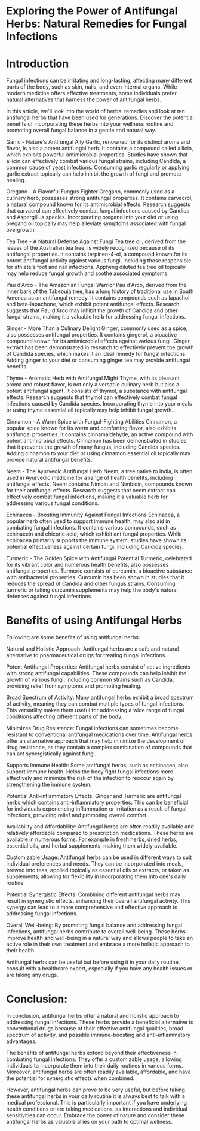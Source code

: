# Exploring the Power of Antifungal Herbs: Natural Remedies for Fungal Infections

# Introduction

Fungal infections can be irritating and long-lasting, affecting many different parts of the body, such as skin, nails, and even internal organs. While modern medicine offers effective treatments, some individuals prefer natural alternatives that harness the power of antifungal herbs. 

In this article, we'll look into the world of herbal remedies and look at ten antifungal herbs that have been used for generations. Discover the potential benefits of incorporating these herbs into your wellness routine and promoting overall fungal balance in a gentle and natural way.

Garlic - Nature's Antifungal Ally
Garlic, renowned for its distinct aroma and flavor, is also a potent antifungal herb. It contains a compound called allicin, which exhibits powerful antimicrobial properties. Studies have shown that allicin can effectively combat various fungal strains, including Candida, a common cause of yeast infections. Consuming garlic regularly or applying garlic extract topically can help inhibit the growth of fungi and promote healing.

Oregano - A Flavorful Fungus Fighter
Oregano, commonly used as a culinary herb, possesses strong antifungal properties. It contains carvacrol, a natural compound known for its antimicrobial effects. Research suggests that carvacrol can effectively combat fungal infections caused by Candida and Aspergillus species. Incorporating oregano into your diet or using oregano oil topically may help alleviate symptoms associated with fungal overgrowth.

Tea Tree - A Natural Defense Against Fungi
Tea tree oil, derived from the leaves of the Australian tea tree, is widely recognized because of its antifungal properties. It contains terpinen-4-ol, a compound known for its potent antifungal activity against various fungi, including those responsible for athlete's foot and nail infections. Applying diluted tea tree oil topically may help reduce fungal growth and soothe associated symptoms.

Pau d'Arco - The Amazonian Fungal Warrior
Pau d'Arco, derived from the inner bark of the Tabebuia tree, has a long history of traditional use in South America as an antifungal remedy. It contains compounds such as lapachol and beta-lapachone, which exhibit potent antifungal effects. Research suggests that Pau d'Arco may inhibit the growth of Candida and other fungal strains, making it a valuable herb for addressing fungal infections.

Ginger - More Than a Culinary Delight
Ginger, commonly used as a spice, also possesses antifungal properties. It contains gingerol, a bioactive compound known for its antimicrobial effects against various fungi. Ginger extract has been demonstrated in research to effectively prevent the growth of Candida species, which makes it an ideal remedy for fungal infections. Adding ginger to your diet or consuming ginger tea may provide antifungal benefits.

Thyme - Aromatic Herb with Antifungal Might
Thyme, with its pleasant aroma and robust flavor, is not only a versatile culinary herb but also a potent antifungal agent. It consists of thymol, a substance with antifungal effects. Research suggests that thymol can effectively combat fungal infections caused by Candida species. Incorporating thyme into your meals or using thyme essential oil topically may help inhibit fungal growth.

Cinnamon - A Warm Spice with Fungal-Fighting Abilities
Cinnamon, a popular spice known for its warm and comforting flavor, also exhibits antifungal properties. It contains cinnamaldehyde, an active compound with potent antimicrobial effects. Cinnamon has been demonstrated in studies that it prevents the growth of many fungus, including Candida species. Adding cinnamon to your diet or using cinnamon essential oil topically may provide natural antifungal benefits.

Neem - The Ayurvedic Antifungal Herb
Neem, a tree native to India, is often used in Ayurvedic medicine for a range of health benefits, including antifungal effects. Neem contains Nimbin and Nimbidin, compounds known for their antifungal effects. Research suggests that neem extract can effectively combat fungal infections, making it a valuable herb for addressing various fungal conditions.

Echinacea - Boosting Immunity Against Fungal Infections
Echinacea, a popular herb often used to support immune health, may also aid in combating fungal infections. It contains various compounds, such as echinacein and chicoric acid, which exhibit antifungal properties. While echinacea primarily supports the immune system, studies have shown its potential effectiveness against certain fungi, including Candida species.

Turmeric - The Golden Spice with Antifungal Potential
Turmeric, celebrated for its vibrant color and numerous health benefits, also possesses antifungal properties. Turmeric consists of curcumin, a bioactive substance with antibacterial properties. Curcumin has been shown in studies that it reduces the spread of Candida and other fungus strains. Consuming turmeric or taking curcumin supplements may help the body's natural defenses against fungal infections.

# Benefits of using Antifungal Herbs

Following are some benefits of using antifungal herbs:

Natural and Holistic Approach: Antifungal herbs are a safe and natural alternative to pharmaceutical drugs for treating fungal infections.

Potent Antifungal Properties: Antifungal herbs consist of active ingredients with strong antifungal capabilities. These compounds can help inhibit the growth of various fungi, including common strains such as Candida, providing relief from symptoms and promoting healing.

Broad Spectrum of Activity: Many antifungal herbs exhibit a broad spectrum of activity, meaning they can combat multiple types of fungal infections. This versatility makes them useful for addressing a wide range of fungal conditions affecting different parts of the body.

Minimizes Drug Resistance: Fungal infections can sometimes become resistant to conventional antifungal medications over time. Antifungal herbs offer an alternative approach that may help minimize the development of drug resistance, as they contain a complex combination of compounds that can act synergistically against fungi.

Supports Immune Health: Some antifungal herbs, such as echinacea, also support immune health. Helps the body fight fungal infections more effectively and minimize the risk of the infection to reoccur again by strengthening the immune system.

Potential Anti-inflammatory Effects: Ginger and Turmeric are antifungal herbs which contains anti-inflammatory properties. This can be beneficial for individuals experiencing inflammation or irritation as a result of fungal infections, providing relief and promoting overall comfort.

Availability and Affordability: Antifungal herbs are often readily available and relatively affordable compared to prescription medications. These herbs are available in numerous forms. For example in fresh herbs, dried herbs, essential oils, and herbal supplements, making them widely available.

Customizable Usage: Antifungal herbs can be used in different ways to suit individual preferences and needs. They can be incorporated into meals, brewed into teas, applied topically as essential oils or extracts, or taken as supplements, allowing for flexibility in incorporating them into one's daily routine.

Potential Synergistic Effects: Combining different antifungal herbs may result in synergistic effects, enhancing their overall antifungal activity. This synergy can lead to a more comprehensive and effective approach to addressing fungal infections.

Overall Well-being: By promoting fungal balance and addressing fungal infections, antifungal herbs contribute to overall well-being. These herbs improve health and well-being in a natural way and allows people to take an active role in their own treatment and embrace a more holistic approach to their health.

Antifungal herbs can be useful but before using it in your daily routine, consult with a healthcare expert, especially if you have any health issues or are taking any drugs.

# Conclusion:
In conclusion, antifungal herbs offer a natural and holistic approach to addressing fungal infections. These herbs provide a beneficial alternative to conventional drugs because of their effective antifungal qualities, broad spectrum of activity, and possible immune-boosting and anti-inflammatory advantages. 

The benefits of antifungal herbs extend beyond their effectiveness in combating fungal infections. They offer a customizable usage, allowing individuals to incorporate them into their daily routines in various forms. Moreover, antifungal herbs are often readily available, affordable, and have the potential for synergistic effects when combined.

However, antifungal herbs can prove to be very useful, but before taking these antifungal herbs in your daily routine it is always best to talk with a medical professional. This is particularly important if you have underlying health conditions or are taking medications, as interactions and individual sensitivities can occur. Embrace the power of nature and consider these antifungal herbs as valuable allies on your path to optimal wellness.
